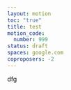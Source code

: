 ```yaml
---
layout: motion
toc: "true"
title: test
motion_code:
  number: 999
status: draft
spaces: google.com
coproposers: -2
---
```

d﻿fg